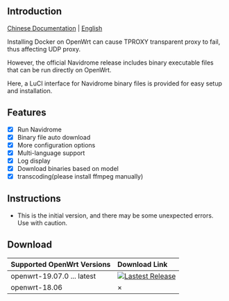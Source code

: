 ## Introduction

[Chinese Documentation](README.md) | [English](README_en.md)

Installing Docker on OpenWrt can cause TPROXY transparent proxy to fail, thus affecting UDP proxy.

However, the official Navidrome release includes binary executable files that can be run directly on OpenWrt.

Here, a LuCI interface for Navidrome binary files is provided for easy setup and installation.

## Features

- [x] Run Navidrome
- [x] Binary file auto download
- [x] More configuration options
- [x] Multi-language support
- [x] Log display
- [x] Download binaries based on model
- [x] transcoding(please install ffmpeg manually)

## Instructions

- This is the initial version, and there may be some unexpected errors. Use with caution.

## Download

| Supported OpenWrt Versions | Download Link |
| :-------- | :----- |
| openwrt-19.07.0 ... latest | [![Lastest Release](https://img.shields.io/github/release/tty228/luci-app-navidrome.svg?style=flat)](https://github.com/tty228/luci-app-navidrome/releases)
| openwrt-18.06 | ×

